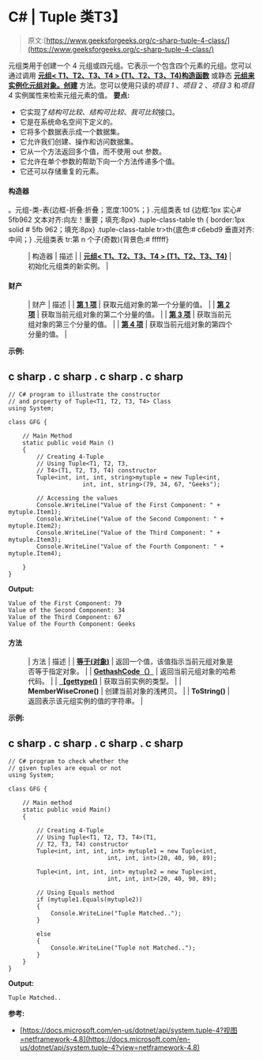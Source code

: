 # C# | Tuple <t1>类</t1>T3】

> 原文:[https://www.geeksforgeeks.org/c-sharp-tuple-4-class/](https://www.geeksforgeeks.org/c-sharp-tuple-4-class/)

元组<t1 t2="" t3="" t4="">类用于创建一个 4 元组或四元组。它表示一个包含四个元素的元组。您可以通过调用 [**元组< T1、T2、T3、T4 > (T1、T2、T3、T4)构造函数**](https://www.geeksforgeeks.org/how-to-create-4-tuple-or-quadruple-in-c-sharp/#Using%20Tuple%3CT1,T2,T3,T4%3E(T1,%20T2,%20T3,%20T4)%20Constructor) 或静态 [**元组来实例化元组<t1 t2="" t3="" t4="">对象。创建</t1>**](https://www.geeksforgeeks.org/how-to-create-4-tuple-or-quadruple-in-c-sharp/#Using%20the%20Create%20method) 方法。您可以使用只读的*项目 1* 、*项目 2* 、*项目 3* 和*项目 4* 实例属性来检索元组元素的值。
**要点:**</t1>

*   它实现了*结构可比较*、*结构可比较*、*我可比较*接口。
*   它是在系统命名空间下定义的。
*   它将多个数据表示成一个数据集。
*   它允许我们创建、操作和访问数据集。
*   它从一个方法返回多个值，而不使用 out 参数。
*   它允许在单个参数的帮助下向一个方法传递多个值。
*   它还可以存储重复的元素。

#### 构造器

。元组-类-表{边框-折叠:折叠；宽度:100%；} .元组类表 td {边框:1px 实心# 5fb962 文本对齐:向左！重要；填充:8px} .tuple-class-table th { border:1px solid # 5fb 962；填充:8px} .tuple-class-table tr>th{底色:# c6ebd9 垂直对齐:中间；} .元组类表 tr:第 n 个子(奇数){背景色:# ffffff}

<figure class="table">

| 构造器 | 描述 |
| [**元组< T1、T2、T3、T4 > (T1、T2、T3、T4)**](https://www.geeksforgeeks.org/how-to-create-4-tuple-or-quadruple-in-c-sharp/#Using%20Tuple%3CT1,T2,T3,T4%3E(T1,%20T2,%20T3,%20T4)%20Constructor) | 初始化元组<t1 t2="" t3="" t4="">类的新实例。</t1> |

</figure>

#### 财产

<figure class="table">

| 财产 | 描述 |
| [**第 1 项**](https://www.geeksforgeeks.org/c-sharp-how-to-get-first-element-of-the-tuple/) | 获取元组<t1 t2="" t3="" t4="">对象的第一个分量的值。</t1> |
| [**第 2 项**](https://www.geeksforgeeks.org/c-sharp-how-to-get-second-element-of-the-tuple/) | 获取当前元组<t1 t2="" t3="" t4="">对象的第二个分量的值。</t1> |
| [**第 3 项**](https://www.geeksforgeeks.org/c-sharp-how-to-get-third-element-of-the-tuple/) | 获取当前元组<t1 t2="" t3="" t4="">对象的第三个分量的值。</t1> |
| [**第 4 项**](https://www.geeksforgeeks.org/c-sharp-how-to-get-fourth-element-of-the-tuple/) | 获取当前元组<t1 t2="" t3="" t4="">对象的第四个分量的值。</t1> |

</figure>

**示例:**

## c sharp . c sharp . c sharp . c sharp

```
// C# program to illustrate the constructor
// and property of Tuple<T1, T2, T3, T4> Class
using System;

class GFG {

    // Main Method
    static public void Main ()
    {
        // Creating 4-Tuple
        // Using Tuple<T1, T2, T3,
        // T4>(T1, T2, T3, T4) constructor
        Tuple<int, int, int, string>mytuple = new Tuple<int,
                     int, int, string>(79, 34, 67, "Geeks");

        // Accessing the values
        Console.WriteLine("Value of the First Component: " + mytuple.Item1);
        Console.WriteLine("Value of the Second Component: " + mytuple.Item2);
        Console.WriteLine("Value of the Third Component: " + mytuple.Item3);
        Console.WriteLine("Value of the Fourth Component: " + mytuple.Item4);

    }
}
```

**Output:** 

```
Value of the First Component: 79
Value of the Second Component: 34
Value of the Third Component: 67
Value of the Fourth Component: Geeks
```

#### 方法

<figure class="table">

| 方法 | 描述 |
| [**等于(对象)**](https://www.geeksforgeeks.org/c-sharp-check-if-two-tuple-objects-are-equal/) | 返回一个值，该值指示当前元组<t1 t2="" t3="" t4="">对象是否等于指定对象。</t1> |
| [**GethashCode（）**](https://www.geeksforgeeks.org/c-sharp-how-to-get-the-hashcode-of-the-tuple/) | 返回当前元组<t1 t2="" t3="" t4="">对象的哈希代码。</t1> |
| [**【gettype()**](https://www.geeksforgeeks.org/c-sharp-getting-the-type-of-the-tuples-element/) | 获取当前实例的类型。 |
| **MemberWiseCrone()** | 创建当前对象的浅拷贝。 |
| **ToString()** | 返回表示该元组<t1 t2="" t3="" t4="">实例的值的字符串。</t1> |

</figure>

**示例:**

## c sharp . c sharp . c sharp . c sharp

```
// C# program to check whether the
// given tuples are equal or not
using System;

class GFG {

    // Main method
    static public void Main()
    {

        // Creating 4-Tuple
        // Using Tuple<T1, T2, T3, T4>(T1,
        // T2, T3, T4) constructor
        Tuple<int, int, int, int> mytuple1 = new Tuple<int,
                            int, int, int>(20, 40, 90, 89);

        Tuple<int, int, int, int> mytuple2 = new Tuple<int,
                            int, int, int>(20, 40, 90, 89);

        // Using Equals method
        if (mytuple1.Equals(mytuple2))
        {
            Console.WriteLine("Tuple Matched..");
        }

        else
        {
            Console.WriteLine("Tuple not Matched..");
        }
    }
}
```

**Output:** 

```
Tuple Matched..
```

**参考:**

*   [https://docs.microsoft.com/en-us/dotnet/api/system.tuple-4?视图=netframework-4.8](https://docs.microsoft.com/en-us/dotnet/api/system.tuple-4?view=netframework-4.8)